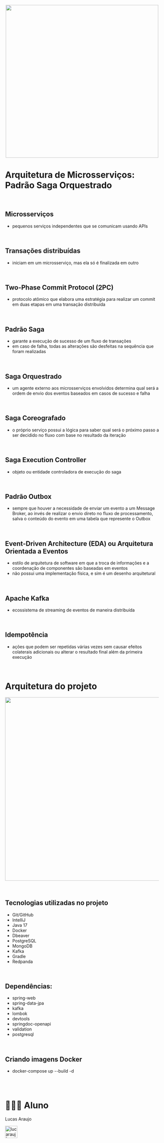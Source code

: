 <p align="center"><img width="500px" src="https://github.com/lucarauj/Arquitetura-de-Microsservicos-Padrao-Saga-Orquestrado/blob/main/Images/Imagem Curso.png" /></p>

# Arquitetura de Microsserviços: Padrão Saga Orquestrado

<br>

## Microsserviços

- pequenos serviços independentes que se comunicam usando APIs

<br>

## Transações distribuídas

- iniciam em um microsserviço, mas ela só é finalizada em outro

<br>

## Two-Phase Commit Protocol (2PC)

- protocolo atômico que elabora uma estratégia para realizar um commit em duas etapas em uma transação distribuída

<br>

## Padrão Saga

- garante a execução de sucesso de um fluxo de transações
- em caso de falha, todas as alterações são desfeitas na sequência que foram realizadas

<br>

## Saga Orquestrado

- um agente externo aos microsserviços envolvidos determina qual será a ordem de envio dos eventos baseados em casos de sucesso e falha

<br>

## Saga Coreografado

- o próprio serviço possui a lógica para saber qual será o próximo passo a ser decidido no fluxo com base no resultado da iteração

<br>

## Saga Execution Controller

- objeto ou entidade controladora de execução do saga

<br>

## Padrão Outbox

- sempre que houver a necessidade de enviar um evento a um Message Broker, ao invés de realizar o envio direto no fluxo de processamento, salva o conteúdo do evento em uma tabela que represente o Outbox

<br>

## Event-Driven Architecture (EDA) ou Arquitetura Orientada a Eventos

- estilo de arquitetura de software em que a troca de informações e a coordenação de componentes são baseadas em eventos
- não possui uma implementação física, e sim é um desenho arquitetural

<br>

## Apache Kafka 

- ecossistema de streaming de eventos de maneira distribuída

<br>

## Idempotência

- ações que podem ser repetidas várias vezes sem causar efeitos colaterais adicionais ou alterar o resultado final além da primeira execução

<br>

# Arquitetura do projeto

<p align="center"><img width="600px" src="https://github.com/lucarauj/Arquitetura-de-Microsservicos-Padrao-Saga-Orquestrado/blob/main/Images/Arquitetura Proposta.png" /></p>

<br>

## Tecnologias utilizadas no projeto

- Git/GitHub
- IntelliJ
- Java 17
- Docker
- Dbeaver
- PostgreSQL
- MongoDB
- Kafka
- Gradle
- Redpanda

<br>

## Dependências:

- spring-web
- spring-data-jpa
- kafka
- lombok
- devtools
- springdoc-openapi
- validation
- postgresql

<br>

## Criando imagens Docker

- docker-compose up --build -d

<br>





<br>

# 👨🏼‍🎓 Aluno

Lucas Araujo

<a href="https://www.linkedin.com/in/lucarauj"><img alt="lucarauj | LinkdeIN" width="40px" src="https://user-images.githubusercontent.com/43545812/144035037-0f415fc7-9f96-4517-a370-ccc6e78a714b.png" /></a>

